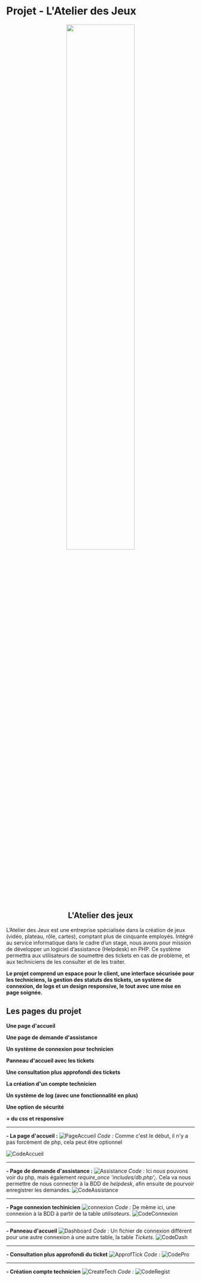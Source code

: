 # Projet - L'Atelier des Jeux

<p align="center">
  <img src="https://github.com/MJSIO1A/helpdesksio/blob/main/images/support.png" width="60%">
</p>

<h2 align="center"><strong>L'Atelier des jeux</strong></h2>

L’Atelier des Jeux est une entreprise spécialisée dans la création de jeux (vidéo, plateau, rôle, cartes), comptant plus de cinquante employés. Intégré au service informatique dans le cadre d’un stage, nous avons pour mission de développer un logiciel d’assistance (Helpdesk) en PHP. Ce système permettra aux utilisateurs de soumettre des tickets en cas de problème, et aux techniciens de les consulter et de les traiter. 

**Le projet comprend un espace pour le client, une interface sécurisée pour les techniciens, la gestion des statuts des tickets, un système de connexion, de logs et un design responsive, le tout avec une mise en page soignée.**

## Les pages du projet


**Une page d'accueil**

**Une page de demande d'assistance**

**Un système de connexion pour technicien**

**Panneau d'accueil avec les tickets**

**Une consultation plus approfondi des tickets**

**La création d'un compte technicien**

**Un système de log (avec une fonctionnalité en plus)** 

**Une option de sécurité**

**+ du css et responsive**

---

**- La page d'accueil :**
![PageAccueil](https://github.com/MJSIO1A/helpdesksio/blob/main/images/accueil.png)
_Code :_ Comme c'est le début, il n'y a pas forcément de php, cela peut être optionnel

![CodeAccueil](https://github.com/MJSIO1A/helpdesksio/blob/main/images/code1.png)

---

**- Page de demande d'assistance :**
![Assistance](https://github.com/MJSIO1A/helpdesksio/blob/main/images/assistance.png)
_Code :_ Ici nous pouvons voir du php, mais également *require_once 'includes/db.php';*. Cela va nous permettre de nous connecter à la BDD de _helpdesk_, afin ensuite de pourvoir enregistrer les demandes.
![CodeAssistance](https://github.com/MJSIO1A/helpdesksio/blob/main/images/codephp.png)

---

**- Page connexion techinicien**
![connexion](https://github.com/MJSIO1A/helpdesksio/blob/main/images/connexion.png)
_Code :_ De même ici, une connexion à la BDD à partir de la table _utilisateurs_.
![CodeConnexion](https://github.com/MJSIO1A/helpdesksio/blob/main/images/codephp2.png)

---

**- Panneau d'accueil**
![Dashboard](https://github.com/MJSIO1A/helpdesksio/blob/main/images/dashboard.png)
_Code :_ Un fichier de connexion différent pour une autre connexion à une autre table, la table _Tickets._
![CodeDash](https://github.com/MJSIO1A/helpdesksio/blob/main/images/code%20php3.png)

---

**- Consultation plus approfondi du ticket**
![ApprofTick](https://github.com/MJSIO1A/helpdesksio/blob/main/images/dashboardpro.png)
_Code :_
![CodePro](https://github.com/MJSIO1A/helpdesksio/blob/main/images/codephp4.png)

---

**- Création compte technicien**
![CreateTech](https://github.com/MJSIO1A/helpdesksio/blob/main/images/inscription.png)
_Code :_
![CodeRegist](https://github.com/MJSIO1A/helpdesksio/blob/main/images/coderegister.png)
